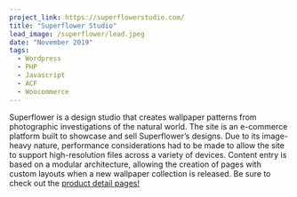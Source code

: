 ```yaml
---
project_link: https://superflowerstudio.com/
title: "Superflower Studio"
lead_image: /superflower/lead.jpeg
date: "November 2019"
tags:
  - Wordpress
  - PHP
  - Javascript
  - ACF
  - Woocommerce
---
```


Superflower is a design studio that creates wallpaper patterns from photographic investigations of the natural world. The site is an e-commerce platform built to showcase and sell Superflower’s designs. Due to its image-heavy nature, performance considerations had to be made to allow the site to support high-resolution files across a variety of devices. Content entry is based on a modular architecture, allowing the creation of pages with custom layouts when a new wallpaper collection is released. Be sure to check out the [product detail pages!][pdp]

[pdp]: https://superflowerstudio.com/product/cannonball/?attribute_pa_style=1
